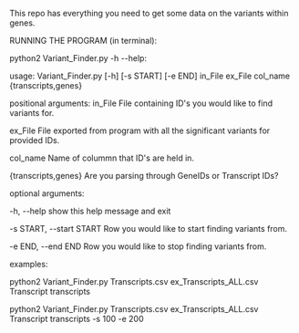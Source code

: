 This repo has everything you need to get some data on the variants within genes.

RUNNING THE PROGRAM (in terminal):

python2 Variant_Finder.py -h --help:

usage: Variant_Finder.py [-h] [-s START] [-e END]
                         in_File ex_File col_name {transcripts,genes}

positional arguments:
  in_File               File containing ID's you would like to find variants
                        for.
                        
  ex_File               File exported from program with all the significant
                        variants for provided IDs.
                        
  col_name              Name of colummn that ID's are held in.
  
  {transcripts,genes}   Are you parsing through GeneIDs or Transcript IDs?

optional arguments:

  -h, --help            show this help message and exit
  
  -s START, --start START
                        Row you would like to start finding variants from.
  
  -e END, --end END     Row you would like to stop finding variants from.

examples:

  python2 Variant_Finder.py Transcripts.csv ex_Transcripts_ALL.csv Transcript transcripts

  python2 Variant_Finder.py Transcripts.csv ex_Transcripts_ALL.csv Transcript transcripts -s 100 -e 200
